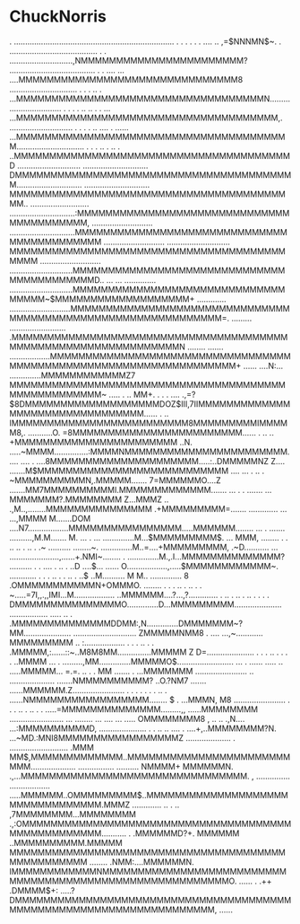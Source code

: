 # ChuckNorris
<rawtext>
            .               .......................................................................
  .     . .  .          . .  ....   ..    ,=$NNNMN$~.     .  .......................................
  . . ............................,NMMMMMMMMMMMMMMMMMMMMMMM?  ......................................
  .     . ....       ...     ....MMMMMMMMMMMMMMMMMMMMMMMMMMMMMMM8     ..............................
  .        . .       ..   .  ...MMMMMMMMMMMMMMMMMMMMMMMMMMMMMMMMMMMN................................
  . . . . .. .. . .  ...     ...MMMMMMMMMMMMMMMMMMMMMMMMMMMMMMMMMMMMM,. ............................
  . . . . .. .... .  ...... ...MMMMMMMMMMMMMMMMMMMMMMMMMMMMMMMMMMMMMMM..............................
  .   . .    .. .     ..  .  ..MMMMMMMMMMMMMMMMMMMMMMMMMMMMMMMMMMMMMMMD ............................
............................. DMMMMMMMMMMMMMMMMMMMMMMMMMMMMMMMMMMMMMMMM.............................
............................. MMMMMMMMMMMMMMMMMMMMMMMMMMMMMMMMMMMMMMMMM.. ..........................
.............................:MMMMMMMMMMMMMMMMMMMMMMMMMMMMMMMMMMMMMMMMM, ...........................
.............................MMMMMMMMMMMMMMMMMMMMMMMMMMMMMMMMMMMMMMMMMMM ...........................
............................ MMMMMMMMMMMMMMMMMMMMMMMMMMMMMMMMMMMMMMMMMMM ...........................
............................MMMMMMMMMMMMMMMMMMMMMMMMMMMMMMMMMMMMMMMMMMD..     ... ... ..............
............................MMMMMMMMMMMMMMMMMMMMMMMMMMMMMMMMMMM~$MMMMMMMMMMMMMMMMMMM+  .............
...........................MMMMMMMMMMMMMMMMMMMMMMMMMMMMMMMMMMMMMMMMMMMMMMMMMMMMMMMMMMMMM=. .........
......................... .MMMMMMMMMMMMMMMMMMMMMMMMMMMMMMMMMMMMMMMMMMMMMMMMMMMMMMMMMMMMMMMN ........
....... ..................MMMMMMMMMMMMMMMMMMMMMMMMMMMMMMMMMMMMMMMMMMMMMMMMMMMMMMMMMMMMMMMMMM+ ......
  ....N:... ..............MMMMMMMMMMMMZ7 MMMMMMMMMMMMMMMMMMMMMMMMMMMMMMMMMMMMMMMMMMMMMMMMMMMM~ .....
  . .. MM+. . .   . .... .,=?$8DMMMMMMMMMMMMMMMMMMMDOZ$III,7IIMMMMMMMMMMMMMMMMMMMMMMMMMMMMMMMM......
  . ..  IMMMMMMMMMMMMMMMMMMMMMMMMM8MMMMMMMMMIMMMMM8,. ...........O. =8MMMMMMMMMMMMMMMMMMMMMMMM......
  . .. .. +MMMMMMMMMMMMMMMMMMMMMMM ..N. .....~MMMM...............:MMMMNMMMMMMMMMMMMMMMMMMMMMMM. ....
  .... . ....8MMMMMMMMMMMMMMMMMMMMM.....:..DMMMMMNZ Z.... .......M$MMMMMMMMMMMMMMMMMMMMMMMMMMM  ....
  ...   . .. .  ~MMMMMMMMMMN,.MMMMM....... 7=MMMMMMO....Z .......MM7MMMMMMMMMMI.MMMMMMMMMMMMM.......
... . . ....... ... MMMMMMM?.MMMMMMMM  Z...MMMZ .. .,M..,........MMMMMMMMMMMMMMM .+MMMMMMMMM=.......
  ............. ... ...,MMMM M.......DOM ....N7..................MMMMMMMMMMMMMMMM.....MMMMMM........
  ... . ....... ..........,M.M....... M. ... .  ... ..............M...$MMMMMMMMM$. ... MMM, ........
  . .     .. ..   . .. .  .~  .......... ........~. ..............M..=....+MMMMMMMMM, .~D...........
  ... ......................,......+.NMI~........ . ..............M.,.I...MMMMMMMMMMMMMM? ..........
  . .    ....     . .. .   ..D ....$... ...... O..................,.....$MMMMMMMMMMMM~. ............
. . .     .. .    . .. .   ..$  ..M.......... M M.. .............. 8  .OMMMMMMMMMMMN+OMMMO. ........
  . .  .  ..      . .. .   . ~.....=7I,,.,,IMI...M.................. ..MMMMMM....?...,?.............
  . ..  . ..      . .. .   . .   . DMMMMMMMMMMMMMMMO..............D...MMMMMMMMM.....................
  ................. ..... .. . .MMMMMMMMMMMMMMDDMM:,N..............DMMMMMMM~?MM.....................
  ............................ ZMMMMMNMM8 . .... ...,~............  MMMMMMMMM .. :..................
  . .   .           .. .   . .MMMMM,:......::~..M8M8MM...............MMMMM Z D=.....................
. . .     ..      . .  .   . ..MMMM ... . .........,MM..............MMMMMO$.........................
  ...  . ......  ..... .. .....MMMMM... =.=. .. . . MM ....... . ...MMMMMMM  .......................
 .. .................... .......NMMMMMMMMMM?  ..O.?NM7 ....... ......MMMMMM.Z.......................
. . .  .   . .    . .. .   ......NMMMMMMMMMMMMMMMMM........  $ . ...MMMN, M8 .......................
  . .     .  ..   . .. .   . .....=MMMMMMMMMMMMMM.........,, ......MMMMMMMM ........................
  ...  ........ ... .... ... ..... OMMMMMMMM8 , .. .. .,N.... ...:MMMMMMMMMMD, .....................
. . ..    ..        ....   . ....+,..MMMMMMMM?N. ...~MD.:MNI8MMMMMMMMMMMMMMMMMZ ....................
. ..........................  .MMM MM$,MMMMMMMMMMMMM..MMMMMMMMMMMMMMMMMMMMMMMMMM....................
................ .......... NMMMM+ MMMMMMN. .,...MMMMMMMMMMMMMMMMMMMMMMMMMMMMMMMM. , ...............
  ..................  .....MMMMMM..OMMMMMMMMM$..MMMMMMMMMMMMMMMMMMMMMMMMMMMMMMMMM.MMMZ .............
  .. .   .. ,7MMMMMMMM...MMMMMMMM .,:OMMMMMMMMMMMMMMMMMMMMMMMMMMMMMMMMMMMMMMMMMMMMMMMMMMM...........
. .MMMMMMD?+. MMMMMM ..MMMMMMMMMM.MMMMM MMMMMMMMMMMMMMMMMMMMMMMMMMMMMMMMMMMMMMMMMMMMMMMMMM  ........
  .NMM:....MMMMMMN. IMMMMMMMMMMMMNMMMMMMMMMMMMMMMMMMMMMMMMMMMMMMMMMMMMMMMMMMMMMMMMMMMMMMMMMO. ......
.  .++ .DMMMM$+: .....?DMMMMMMMMMMMMMMMMMMMMMMMMMMMMMMMMMMMMMMMMMMMMMMMMMMMMMMMMMMMMMMMMMMMM, ......
</rawtext>
